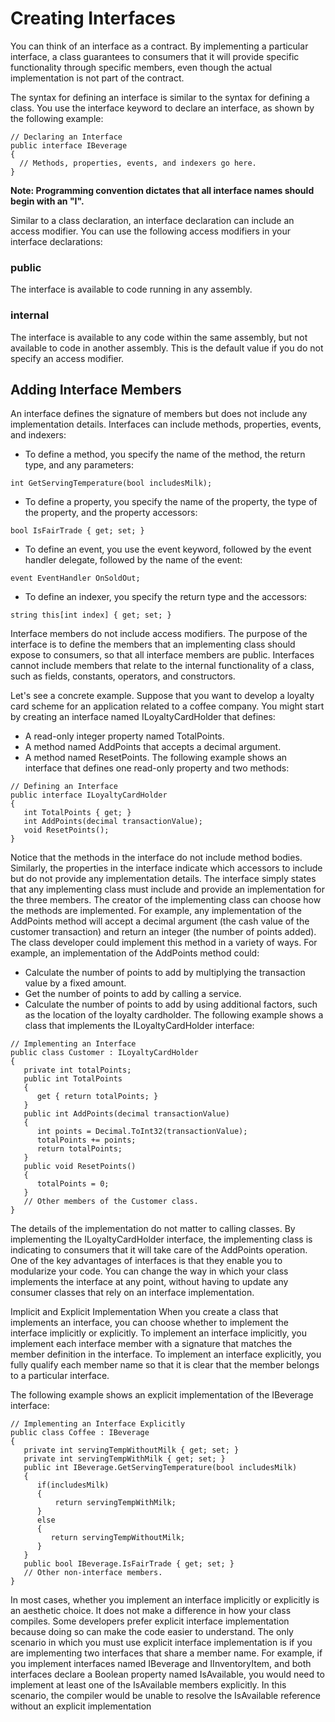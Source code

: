 # Creating Interfaces
You can think of an interface as a contract. By implementing a particular interface, a class guarantees to consumers that it will provide specific functionality through specific members, even though the actual implementation is not part of the contract.

The syntax for defining an interface is similar to the syntax for defining a class. You use the interface keyword to declare an interface, as shown by the following example:
```
// Declaring an Interface
public interface IBeverage
{
  // Methods, properties, events, and indexers go here.
}
```
**Note: Programming convention dictates that all interface names should begin with an "I".**

Similar to a class declaration, an interface declaration can include an access modifier. You can use the following access modifiers in your interface declarations:

### public
The interface is available to code running in any assembly.
### internal
The interface is available to any code within the same assembly, but not available to code in another assembly. This is the default value if you do not specify an access modifier.
## Adding Interface Members
An interface defines the signature of members but does not include any implementation details. Interfaces can include methods, properties, events, and indexers:

* To define a method, you specify the name of the method, the return type, and any parameters:
```
int GetServingTemperature(bool includesMilk);
```
* To define a property, you specify the name of the property, the type of the property, and the property accessors:
```
bool IsFairTrade { get; set; }
```
* To define an event, you use the event keyword, followed by the event handler delegate, followed by the name of the event:
```
event EventHandler OnSoldOut;
```
* To define an indexer, you specify the return type and the accessors:
```
string this[int index] { get; set; }
```
Interface members do not include access modifiers. The purpose of the interface is to define the members that an implementing class should expose to consumers, so that all interface members are public. Interfaces cannot include members that relate to the internal functionality of a class, such as fields, constants, operators, and constructors.

Let's see a concrete example. Suppose that you want to develop a loyalty card scheme for an application related to a coffee company. You might start by creating an interface named ILoyaltyCardHolder that defines:

* A read-only integer property named TotalPoints.
* A method named AddPoints that accepts a decimal argument.
* A method named ResetPoints.
The following example shows an interface that defines one read-only property and two methods:
```
// Defining an Interface
public interface ILoyaltyCardHolder
{
   int TotalPoints { get; }
   int AddPoints(decimal transactionValue);
   void ResetPoints();
}
```
Notice that the methods in the interface do not include method bodies. Similarly, the properties in the interface indicate which accessors to include but do not provide any implementation details. The interface simply states that any implementing class must include and provide an implementation for the three members. The creator of the implementing class can choose how the methods are implemented. For example, any implementation of the AddPoints method will accept a decimal argument (the cash value of the customer transaction) and return an integer (the number of points added). The class developer could implement this method in a variety of ways. For example, an implementation of the AddPoints method could:

* Calculate the number of points to add by multiplying the transaction value by a fixed amount.
* Get the number of points to add by calling a service.
* Calculate the number of points to add by using additional factors, such as the location of the loyalty cardholder.
The following example shows a class that implements the ILoyaltyCardHolder interface:
```
// Implementing an Interface
public class Customer : ILoyaltyCardHolder
{
   private int totalPoints;
   public int TotalPoints
   {
      get { return totalPoints; }
   }
   public int AddPoints(decimal transactionValue)
   {
      int points = Decimal.ToInt32(transactionValue);
      totalPoints += points;
      return totalPoints;
   }
   public void ResetPoints()
   {
      totalPoints = 0;
   }
   // Other members of the Customer class.   
}
```
The details of the implementation do not matter to calling classes. By implementing the ILoyaltyCardHolder interface, the implementing class is indicating to consumers that it will take care of the AddPoints operation. One of the key advantages of interfaces is that they enable you to modularize your code. You can change the way in which your class implements the interface at any point, without having to update any consumer classes that rely on an interface implementation.

Implicit and Explicit Implementation
When you create a class that implements an interface, you can choose whether to implement the interface implicitly or explicitly. To implement an interface implicitly, you implement each interface member with a signature that matches the member definition in the interface. To implement an interface explicitly, you fully qualify each member name so that it is clear that the member belongs to a particular interface.

The following example shows an explicit implementation of the IBeverage interface:
```
// Implementing an Interface Explicitly
public class Coffee : IBeverage
{
   private int servingTempWithoutMilk { get; set; }
   private int servingTempWithMilk { get; set; }
   public int IBeverage.GetServingTemperature(bool includesMilk)
   {
      if(includesMilk)
      {
          return servingTempWithMilk;
      }
      else
      {
         return servingTempWithoutMilk;
      }
   }
   public bool IBeverage.IsFairTrade { get; set; }
   // Other non-interface members.
}
```
In most cases, whether you implement an interface implicitly or explicitly is an aesthetic choice. It does not make a difference in how your class compiles. Some developers prefer explicit interface implementation because doing so can make the code easier to understand. The only scenario in which you must use explicit interface implementation is if you are implementing two interfaces that share a member name. For example, if you implement interfaces named IBeverage and IInventoryItem, and both interfaces declare a Boolean property named IsAvailable, you would need to implement at least one of the IsAvailable members explicitly. In this scenario, the compiler would be unable to resolve the IsAvailable reference without an explicit implementation
